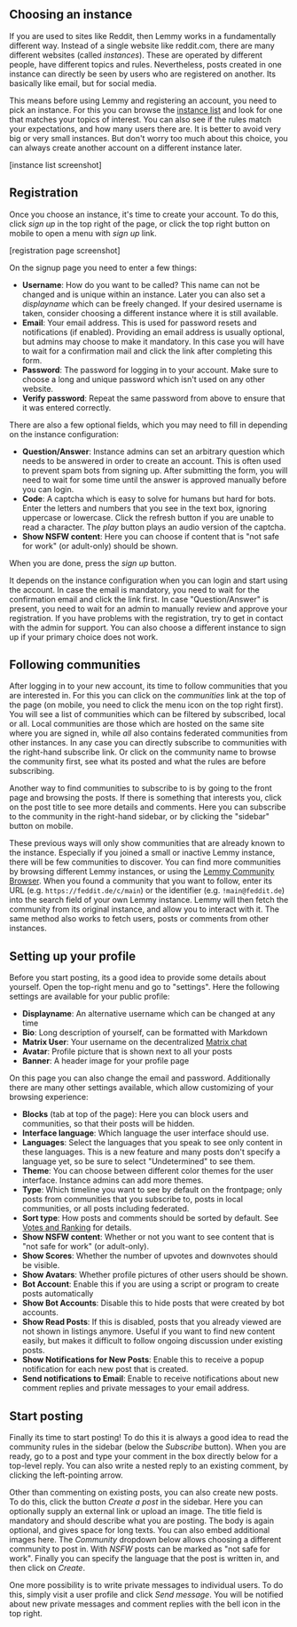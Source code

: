 ## Choosing an instance

If you are used to sites like Reddit, then Lemmy works in a fundamentally different way. Instead of a single website like reddit.com, there are many different websites (called _instances_). These are operated by different people, have different topics and rules. Nevertheless, posts created in one instance can directly be seen by users who are registered on another. Its basically like email, but for social media.

This means before using Lemmy and registering an account, you need to pick an instance. For this you can browse the [instance list](https://join-lemmy.org/instances) and look for one that matches your topics of interest. You can also see if the rules match your expectations, and how many users there are. It is better to avoid very big or very small instances. But don't worry too much about this choice, you can always create another account on a different instance later.

[instance list screenshot]

## Registration

Once you choose an instance, it's time to create your account. To do this, click _sign up_ in the top right of the page, or click the top right button on mobile to open a menu with _sign up_ link.

[registration page screenshot]

On the signup page you need to enter a few things:

- **Username**: How do you want to be called? This name can not be changed and is unique within an instance. Later you can also set a _displayname_ which can be freely changed. If your desired username is taken, consider choosing a different instance where it is still available.
- **Email**: Your email address. This is used for password resets and notifications (if enabled). Providing an email address is usually optional, but admins may choose to make it mandatory. In this case you will have to wait for a confirmation mail and click the link after completing this form.
- **Password**: The password for logging in to your account. Make sure to choose a long and unique password which isn't used on any other website.
- **Verify password**: Repeat the same password from above to ensure that it was entered correctly.

There are also a few optional fields, which you may need to fill in depending on the instance configuration:

- **Question/Answer**: Instance admins can set an arbitrary question which needs to be answered in order to create an account. This is often used to prevent spam bots from signing up. After submitting the form, you will need to wait for some time until the answer is approved manually before you can login.
- **Code**: A captcha which is easy to solve for humans but hard for bots. Enter the letters and numbers that you see in the text box, ignoring uppercase or lowercase. Click the refresh button if you are unable to read a character. The _play_ button plays an audio version of the captcha.
- **Show NSFW content**: Here you can choose if content that is "not safe for work" (or adult-only) should be shown.

When you are done, press the _sign up_ button.

It depends on the instance configuration when you can login and start using the account. In case the email is mandatory, you need to wait for the confirmation email and click the link first. In case "Question/Answer" is present, you need to wait for an admin to manually review and approve your registration. If you have problems with the registration, try to get in contact with the admin for support. You can also choose a different instance to sign up if your primary choice does not work.

## Following communities

After logging in to your new account, its time to follow communities that you are interested in. For this you can click on the _communities_ link at the top of the page (on mobile, you need to click the menu icon on the top right first). You will see a list of communities which can be filtered by subscribed, local or all. Local communities are those which are hosted on the same site where you are signed in, while _all_ also contains federated communities from other instances. In any case you can directly subscribe to communities with the right-hand subscribe link. Or click on the community name to browse the community first, see what its posted and what the rules are before subscribing.

Another way to find communities to subscribe to is by going to the front page and browsing the posts. If there is something that interests you, click on the post title to see more details and comments. Here you can subscribe to the community in the right-hand sidebar, or by clicking the "sidebar" button on mobile.

These previous ways will only show communities that are already known to the instance. Especially if you joined a small or inactive Lemmy instance, there will be few communities to discover. You can find more communities by browsing different Lemmy instances, or using the [Lemmy Community Browser](https://browse.feddit.de/). When you found a community that you want to follow, enter its URL (e.g. `https://feddit.de/c/main`) or the identifier (e.g. `!main@feddit.de`) into the search field of your own Lemmy instance. Lemmy will then fetch the community from its original instance, and allow you to interact with it. The same method also works to fetch users, posts or comments from other instances.

## Setting up your profile

Before you start posting, its a good idea to provide some details about yourself. Open the top-right menu and go to "settings". Here the following settings are available for your public profile:

- **Displayname**: An alternative username which can be changed at any time
- **Bio**: Long description of yourself, can be formatted with Markdown
- **Matrix User**: Your username on the decentralized [Matrix chat](https://matrix.org/)
- **Avatar**: Profile picture that is shown next to all your posts
- **Banner**: A header image for your profile page

On this page you can also change the email and password. Additionally there are many other settings available, which allow customizing of your browsing experience:

- **Blocks** (tab at top of the page): Here you can block users and communities, so that their posts will be hidden.
- **Interface language**: Which language the user interface should use.
- **Languages**: Select the languages that you speak to see only content in these languages. This is a new feature and many posts don't specify a language yet, so be sure to select "Undetermined" to see them.
- **Theme**: You can choose between different color themes for the user interface. Instance admins can add more themes.
- **Type**: Which timeline you want to see by default on the frontpage; only posts from communities that you subscribe to, posts in local communities, or all posts including federated.
- **Sort type**: How posts and comments should be sorted by default. See [Votes and Ranking](03-votes-and-ranking.md) for details.
- **Show NSFW content**: Whether or not you want to see content that is "not safe for work" (or adult-only).
- **Show Scores**: Whether the number of upvotes and downvotes should be visible.
- **Show Avatars**: Whether profile pictures of other users should be shown.
- **Bot Account**: Enable this if you are using a script or program to create posts automatically
- **Show Bot Accounts**: Disable this to hide posts that were created by bot accounts.
- **Show Read Posts**: If this is disabled, posts that you already viewed are not shown in listings anymore. Useful if you want to find new content easily, but makes it difficult to follow ongoing discussion under existing posts.
- **Show Notifications for New Posts**: Enable this to receive a popup notification for each new post that is created.
- **Send notifications to Email**: Enable to receive notifications about new comment replies and private messages to your email address.

## Start posting

Finally its time to start posting! To do this it is always a good idea to read the community rules in the sidebar (below the _Subscribe_ button). When you are ready, go to a post and type your comment in the box directly below for a top-level reply. You can also write a nested reply to an existing comment, by clicking the left-pointing arrow.

Other than commenting on existing posts, you can also create new posts. To do this, click the button _Create a post_ in the sidebar. Here you can optionally supply an external link or upload an image. The title field is mandatory and should describe what you are posting. The body is again optional, and gives space for long texts. You can also embed additional images here. The _Community_ dropdown below allows choosing a different community to post in. With _NSFW_ posts can be marked as "not safe for work". Finally you can specify the language that the post is written in, and then click on _Create_.

One more possibility is to write private messages to individual users. To do this, simply visit a user profile and click _Send message_. You will be notified about new private messages and comment replies with the bell icon in the top right.
